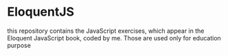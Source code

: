 # EloquentJS
this repository contains the JavaScript exercises, which appear in the Eloquent JavaScript book, coded by me. Those are used only for education purpose
